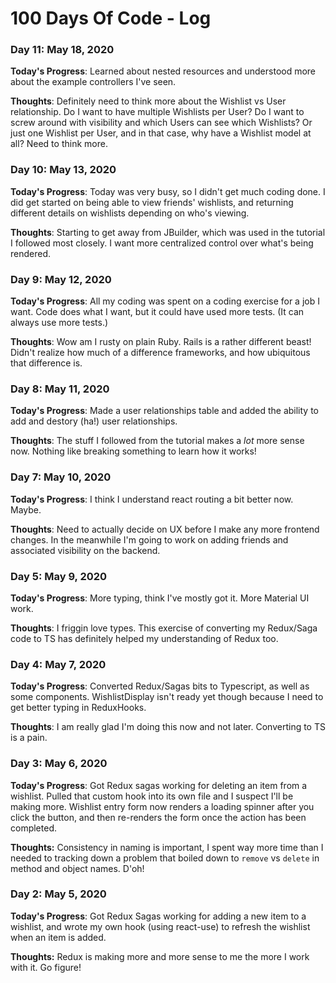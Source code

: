 # 100 Days Of Code - Log

### Day 11: May 18, 2020

**Today's Progress**: Learned about nested resources and understood more about the example controllers I've seen.

**Thoughts**: Definitely need to think more about the Wishlist vs User relationship.  Do I want to have multiple Wishlists per User?  Do I want to screw around with visibility and which Users can see which Wishlists?  Or just one Wishlist per User, and in that case, why have a Wishlist model at all?  Need to think more.

### Day 10: May 13, 2020

**Today's Progress**: Today was very busy, so I didn't get much coding done.  I did get started on being able to view friends' wishlists, and returning different details on wishlists depending on who's viewing.

**Thoughts**: Starting to get away from JBuilder, which was used in the tutorial I followed most closely.  I want more centralized control over what's being rendered.

### Day 9: May 12, 2020

**Today's Progress**: All my coding was spent on a coding exercise for a job I want.  Code does what I want, but it could have used more tests.  (It can always use more tests.)

**Thoughts**: Wow am I rusty on plain Ruby.  Rails is a rather different beast!  Didn't realize how much of a difference frameworks, and how ubiquitous that difference is.

### Day 8: May 11, 2020

**Today's Progress**: Made a user relationships table and added the ability to add and destory (ha!) user relationships.

**Thoughts**: The stuff I followed from the tutorial makes a _lot_ more sense now.  Nothing like breaking something to learn how it works!

### Day 7: May 10, 2020

**Today's Progress**: I think I understand react routing a bit better now.  Maybe.

**Thoughts**: Need to actually decide on UX before I make any more frontend changes.  In the meanwhile I'm going to work on adding friends and associated visibility on the backend.

### Day 5: May 9, 2020

**Today's Progress**: More typing, think I've mostly got it.  More Material UI work.

**Thoughts**: I friggin love types.  This exercise of converting my Redux/Saga code to TS has definitely helped my understanding of Redux too.

### Day 4: May 7, 2020

**Today's Progress**: Converted Redux/Sagas bits to Typescript, as well as some components.  WishlistDisplay isn't ready yet though because I need to get better typing in ReduxHooks.

**Thoughts**:  I am really glad I'm doing this now and not later.  Converting to TS is a pain.

### Day 3: May 6, 2020

**Today's Progress**: Got Redux sagas working for deleting an item from a wishlist.  Pulled that custom hook into its own file and I suspect I'll be making more.  Wishlist entry form now renders a loading spinner after you click the button, and then re-renders the form once the action has been completed.

**Thoughts:** Consistency in naming is important, I spent way more time than I needed to tracking down a problem that boiled down to `remove` vs `delete` in method and object names.  D'oh!

### Day 2: May 5, 2020

**Today's Progress**: Got Redux Sagas working for adding a new item to a wishlist, and wrote my own hook (using react-use) to refresh the wishlist when an item is added.

**Thoughts:** Redux is making more and more sense to me the more I work with it.  Go figure!
